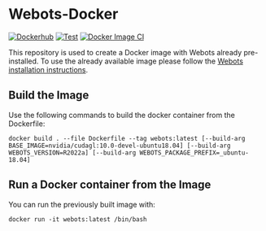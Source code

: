 # Webots-Docker
[![Dockerhub](https://img.shields.io/docker/automated/cyberbotics/webots.svg)](https://hub.docker.com/r/cyberbotics/webots)
[![Test](https://github.com/cyberbotics/webots-docker/workflows/Test/badge.svg)](https://github.com/cyberbotics/webots-docker/actions?query=workflow%3ATest)
[![Docker Image CI](https://github.com/cyberbotics/webots-docker/workflows/Docker%20Image%20CI/badge.svg)](https://github.com/cyberbotics/webots-docker/actions?query=workflow%3A%22Docker+Image+CI%22)

This repository is used to create a Docker image with Webots already pre-installed.
To use the already available image please follow the [Webots installation instructions](https://cyberbotics.com/doc/guide/installation-procedure#installing-the-docker-image).

## Build the Image

Use the following commands to build the docker container from the Dockerfile:

```
docker build . --file Dockerfile --tag webots:latest [--build-arg BASE_IMAGE=nvidia/cudagl:10.0-devel-ubuntu18.04] [--build-arg WEBOTS_VERSION=R2022a] [--build-arg WEBOTS_PACKAGE_PREFIX=_ubuntu-18.04]
```

## Run a Docker container from the Image

You can run the previously built image with:
```
docker run -it webots:latest /bin/bash
```
